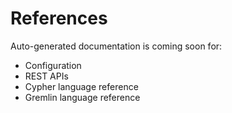 # References

Auto-generated documentation is coming soon for:

* Configuration
* REST APIs
* Cypher language reference
* Gremlin language reference
